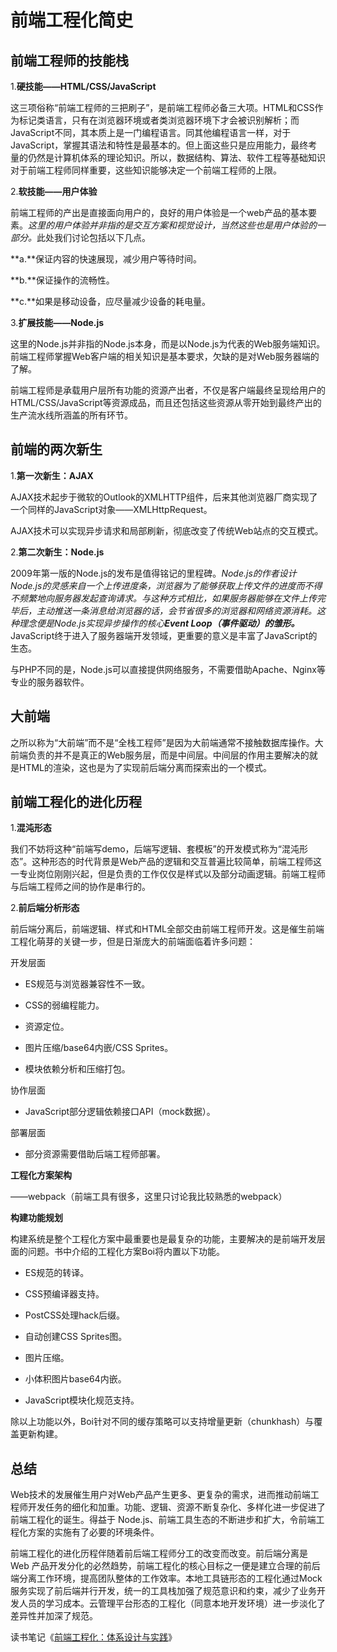 # 前端工程化简史


##  前端工程师的技能栈

1.**硬技能——HTML/CSS/JavaScript**

这三项俗称“前端工程师的三把刷子”，是前端工程师必备三大项。HTML和CSS作为标记类语言，只有在浏览器环境或者类浏览器环境下才会被识别解析；而JavaScript不同，其本质上是一门编程语言。同其他编程语言一样，对于JavaScript，掌握其语法和特性是最基本的。但上面这些只是应用能力，最终考量的仍然是计算机体系的理论知识。所以，数据结构、算法、软件工程等基础知识对于前端工程师同样重要，这些知识能够决定一个前端工程师的上限。

2.**软技能——用户体验**

前端工程师的产出是直接面向用户的，良好的用户体验是一个web产品的基本要素。<em>这里的用户体验并非指的是交互方案和视觉设计，当然这些也是用户体验的一部分。</em>此处我们讨论包括以下几点。

**a.**保证内容的快速展现，减少用户等待时间。

**b.**保证操作的流畅性。

**c.**如果是移动设备，应尽量减少设备的耗电量。

3.**扩展技能——Node.js**

这里的Node.js并非指的Node.js本身，而是以Node.js为代表的Web服务端知识。前端工程师掌握Web客户端的相关知识是基本要求，欠缺的是对Web服务器端的了解。

前端工程师是承载用户层所有功能的资源产出者，不仅是客户端最终呈现给用户的HTML/CSS/JavaScript等资源成品，而且还包括这些资源从零开始到最终产出的生产流水线所涵盖的所有环节。

## 前端的两次新生

1.**第一次新生：AJAX**

AJAX技术起步于微软的Outlook的XMLHTTP组件，后来其他浏览器厂商实现了一个同样的JavaScript对象——XMLHttpRequest。

AJAX技术可以实现异步请求和局部刷新，彻底改变了传统Web站点的交互模式。

2.**第二次新生：Node.js**

2009年第一版的Node.js的发布是值得铭记的里程碑。<em>Node.js的作者设计Node.js的灵感来自一个上传进度条，浏览器为了能够获取上传文件的进度而不得不频繁地向服务器发起查询请求。与这种方式相比，如果服务器能够在文件上传完毕后，主动推送一条消息给浏览器的话，会节省很多的浏览器和网络资源消耗。这种理念便是Node.js实现异步操作的核心**Event Loop（事件驱动）的雏形。**</em>JavaScript终于进入了服务器端开发领域，更重要的意义是丰富了JavaScript的生态。

与PHP不同的是，Node.js可以直接提供网络服务，不需要借助Apache、Nginx等专业的服务器软件。

## 大前端

之所以称为“大前端”而不是“全栈工程师”是因为大前端通常不接触数据库操作。大前端负责的并不是真正的Web服务层，而是中间层。中间层的作用主要解决的就是HTML的渲染，这也是为了实现前后端分离而探索出的一个模式。

## 前端工程化的进化历程

1.**混沌形态**

我们不妨将这种“前端写demo，后端写逻辑、套模板”的开发模式称为“混沌形态”。这种形态的时代背景是Web产品的逻辑和交互普遍比较简单，前端工程师这一专业岗位刚刚兴起，但是负责的工作仅仅是样式以及部分动画逻辑。前端工程师与后端工程师之间的协作是串行的。

2.**前后端分析形态**

前后端分离后，前端逻辑、样式和HTML全部交由前端工程师开发。这是催生前端工程化萌芽的关键一步，但是日渐庞大的前端面临着许多问题：

 开发层面

- ES规范与浏览器兼容性不一致。

- CSS的弱编程能力。

-  资源定位。

-  图片压缩/base64内嵌/CSS Sprites。

-  模块依赖分析和压缩打包。

 协作层面

-  JavaScript部分逻辑依赖接口API（mock数据）。

 部署层面

-  部分资源需要借助后端工程师部署。


**工程化方案架构**

——webpack（前端工具有很多，这里只讨论我比较熟悉的webpack）

**构建功能规划**

构建系统是整个工程化方案中最重要也是最复杂的功能，主要解决的是前端开发层面的问题。书中介绍的工程化方案Boi将内置以下功能。

- ES规范的转译。

- CSS预编译器支持。

- PostCSS处理hack后缀。

- 自动创建CSS Sprites图。

- 图片压缩。

- 小体积图片base64内嵌。

- JavaScript模块化规范支持。

除以上功能以外，Boi针对不同的缓存策略可以支持增量更新（chunkhash）与覆盖更新构建。

## 总结

Web技术的发展催生用户对Web产品产生更多、更复杂的需求，进而推动前端工程师开发任务的细化和加重。功能、逻辑、资源不断复杂化、多样化进一步促进了前端工程化的诞生。得益于 Node.js、前端工具生态的不断进步和扩大，令前端工程化方案的实施有了必要的环境条件。

前端工程化的进化历程伴随着前后端工程师分工的改变而改变。前后端分离是Web 产品开发分化的必然趋势，前端工程化的核心目标之一便是建立合理的前后端分离工作环境，提高团队整体的工作效率。本地工具链形态的工程化通过Mock服务实现了前后端并行开发，统一的工具栈加强了规范意识和约束，减少了业务开发人员的学习成本。云管理平台形态的工程化（同意本地开发环境）进一步淡化了差异性并加深了规范。

读书笔记《[前端工程化：体系设计与实践][1]》


  [1]: http://item.jd.com/12285480.html